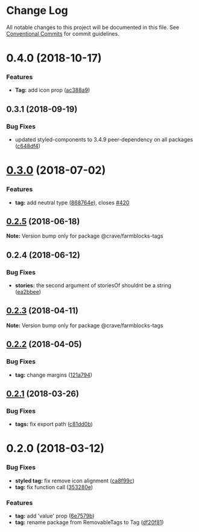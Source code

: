 # Change Log

All notable changes to this project will be documented in this file.
See [Conventional Commits](https://conventionalcommits.org) for commit guidelines.

<a name="0.4.0"></a>
# 0.4.0 (2018-10-17)


### Features

* **Tag:** add icon prop ([ac388a9](https://github.com/CraveFood/farmblocks/commit/ac388a9))




<a name="0.3.1"></a>
## 0.3.1 (2018-09-19)


### Bug Fixes

* updated styled-components to 3.4.9 peer-dependency on all packages ([c648df4](https://github.com/CraveFood/farmblocks/commit/c648df4))




<a name="0.3.0"></a>
# [0.3.0](https://github.com/CraveFood/farmblocks/compare/@crave/farmblocks-tags@0.2.5...@crave/farmblocks-tags@0.3.0) (2018-07-02)


### Features

* **tag:** add neutral type ([868764e](https://github.com/CraveFood/farmblocks/commit/868764e)), closes [#420](https://github.com/CraveFood/farmblocks/issues/420)




<a name="0.2.5"></a>
## [0.2.5](https://github.com/CraveFood/farmblocks/compare/@crave/farmblocks-tags@0.2.4...@crave/farmblocks-tags@0.2.5) (2018-06-18)




**Note:** Version bump only for package @crave/farmblocks-tags

<a name="0.2.4"></a>
## 0.2.4 (2018-06-12)


### Bug Fixes

* **stories:** the second argument of storiesOf shouldnt be a string ([ea2bbee](https://github.com/CraveFood/farmblocks/commit/ea2bbee))




<a name="0.2.3"></a>
## [0.2.3](https://github.com/CraveFood/farmblocks/compare/@crave/farmblocks-tags@0.2.2...@crave/farmblocks-tags@0.2.3) (2018-04-11)




**Note:** Version bump only for package @crave/farmblocks-tags

<a name="0.2.2"></a>
## [0.2.2](https://github.com/CraveFood/farmblocks/compare/@crave/farmblocks-tags@0.2.1...@crave/farmblocks-tags@0.2.2) (2018-04-05)


### Bug Fixes

* **tag:** change margins ([121a794](https://github.com/CraveFood/farmblocks/commit/121a794))




<a name="0.2.1"></a>
## [0.2.1](https://github.com/CraveFood/farmblocks/compare/@crave/farmblocks-tags@0.2.0...@crave/farmblocks-tags@0.2.1) (2018-03-26)


### Bug Fixes

* **tags:** fix export path ([c81dd0b](https://github.com/CraveFood/farmblocks/commit/c81dd0b))




<a name="0.2.0"></a>
# 0.2.0 (2018-03-12)


### Bug Fixes

* **styled tag:** fix remove icon alignment ([ca8f99c](https://github.com/CraveFood/farmblocks/commit/ca8f99c))
* **tag:** fix function call ([353280e](https://github.com/CraveFood/farmblocks/commit/353280e))


### Features

* **tag:** add 'value' prop ([6e7579b](https://github.com/CraveFood/farmblocks/commit/6e7579b))
* **tag:** rename package from RemovableTags to Tag ([df20f81](https://github.com/CraveFood/farmblocks/commit/df20f81))
